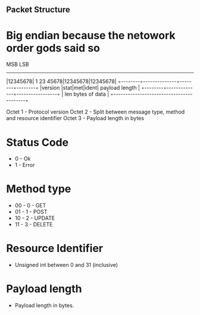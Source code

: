 ## Packet Structure
# Big endian because the netowork order gods said so

MSB                               LSB
___________________________________________
|12345678| 1   23  45678|12345678|12345678|
◦--------◦--------------◦--------◦--------◦
|version |stat|met|ident|  payload length |
◦--------◦--------------◦-----------------◦
|         len bytes of data               |
◦-----------------------------------------◦

Octet 1 - Protocol version
Octet 2 - Split between message type, method and resource identifier
Octet 3 - Payload length in bytes

# Status Code
- 0 - Ok
- 1 - Error

# Method type
- 00 - 0 - GET
- 01 - 1 - POST
- 10 - 2 - UPDATE
- 11 - 3 - DELETE

# Resource Identifier
- Unsigned int between 0 and 31 (inclusive)

# Payload length
- Payload length in bytes.
